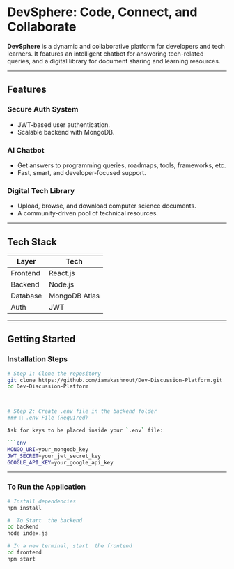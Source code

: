 # DevSphere: Code, Connect, and Collaborate

**DevSphere** is a dynamic and collaborative platform for developers and tech learners. It features an intelligent chatbot for answering tech-related queries, and a digital library for document sharing and learning resources.

---

## Features
### Secure Auth System
- JWT-based user authentication.
- Scalable backend with MongoDB.
### AI Chatbot
- Get answers to programming queries, roadmaps, tools, frameworks, etc.
- Fast, smart, and developer-focused support.

### Digital Tech Library
- Upload, browse, and download computer science documents.
- A community-driven pool of technical resources.



---

## Tech Stack

| Layer       | Tech                    |
|------------|--------------------------|
| Frontend   | React.js                 |
| Backend    | Node.js                  |
| Database   | MongoDB Atlas            |
| Auth       | JWT                      |

---

## Getting Started

### Installation Steps

```bash
# Step 1: Clone the repository
git clone https://github.com/iamakashrout/Dev-Discussion-Platform.git
cd Dev-Discussion-Platform



# Step 2: Create .env file in the backend folder
### 📄 .env File (Required)

Ask for keys to be placed inside your `.env` file:

```env
MONGO_URI=your_mongodb_key
JWT_SECRET=your_jwt_secret_key
GOOGLE_API_KEY=your_google_api_key
```


---

### To Run the Application

```bash
# Install dependencies
npm install

#  To Start  the backend
cd backend
node index.js

# In a new terminal, start  the frontend
cd frontend
npm start
```

